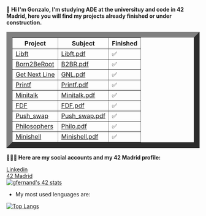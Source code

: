 <b>🫡 Hi I'm Gonzalo, I'm studying ADE at the universituy and code in 42 Madrid, here you will find my projects already finished or under construction.</b> 
<table border="15">
    <thead>
        <tr>
            <th>Project</th>
            <th>Subject</th>
            <th>Finished</th>
        </tr>
    </thead>
    <tbody>
        <tr>
            <td><a href="https://github.com/titogf/Libft"> Libft</a></td>
            <td><a href="https://github.com/titogf/Subjects/blob/main/libft.pdf">Libft.pdf</td>
            <td>✅</td>
        </tr>
        <tr>
            <td><a href="https://github.com/titogf/Born2BeRoot"> Born2BeRoot</a></td>
            <td><a href="https://github.com/titogf/Subjects/blob/main/B2br.pdf">B2BR.pdf</td>
            <td>✅</td>
        </tr>
      <tr>
            <td><a href="https://github.com/titogf/Get_Next_Line"> Get Next Line</a></td>
            <td><a href="https://github.com/titogf/Subjects/blob/main/Get_Next_line.pdf">GNL.pdf</td>
            <td>✅</td>
        </tr>
      <tr>
            <td><a href="https://github.com/titogf/Ft_printf"> Printf</a></td>
            <td><a href="https://github.com/titogf/Subjects/blob/main/printf.pdf">Printf.pdf</td>
            <td>✅</td>
        </tr>
      <tr>
            <td><a href="https://github.com/titogf/Minitalk"> Minitalk</a></td>
            <td><a href="https://github.com/titogf/Subjects/blob/main/minitalk.pdf">Minitalk.pdf</td>
            <td>✅</td>
        </tr>
      <tr>
            <td><a href="https://github.com/titogf/Fdf"> FDF</a></td>
            <td><a href="https://github.com/titogf/Subjects/blob/main/fdf.pdf">FDF.pdf</td>
            <td>✅</td>
        </tr>
      <tr>
            <td><a href="https://github.com/titogf/push_swap"> Push_swap</a></td>
            <td><a href="https://github.com/titogf/Subjects/blob/main/psuh_swap.pdf">Push_swap.pdf</td>
            <td>✅</td>
        </tr>
      <tr>
            <td><a href="https://github.com/titogf/Philosophers"> Philosophers</a></td>
            <td><a href="https://github.com/titogf/Subjects/blob/main/philosophers.pdf">Philo.pdf</td>
            <td>✅</td>
        </tr>
      <tr>
            <td><a href="https://github.com/gfernand/minishell"> Minishell</a></td>
            <td><a href="https://github.com/titogf/Subjects/blob/main/minishell.pdf">Minishell.pdf</td>
            <td>✅</td>
        </tr>
    </tbody>
</table>

  
  <b>👨🏽‍💻 Here are my social accounts and my 42 Madrid profile:</b> <br>

<a href="https://www.linkedin.com/in/gonzalo-fern%C3%A1ndez-alonso-b06690230/"> Linkedin</a><br>
<a href="https://profile.intra.42.fr/"> 42 Madrid</a><br>
<a href="https://profile.intra.42.fr/users/gfernand"><img src="https://badge42.vercel.app/api/v2/claflcrzb01030fl3j805opew/stats?cursusId=21&coalitionId=64" alt="gfernand's 42 stats" /></a><br>


  

- My most used lenguages are:<br>

[![Top Langs](https://github-readme-stats.vercel.app/api/top-langs/?username=titogf&layout=compact)](https://github.com/titogf?tab=repositories)
